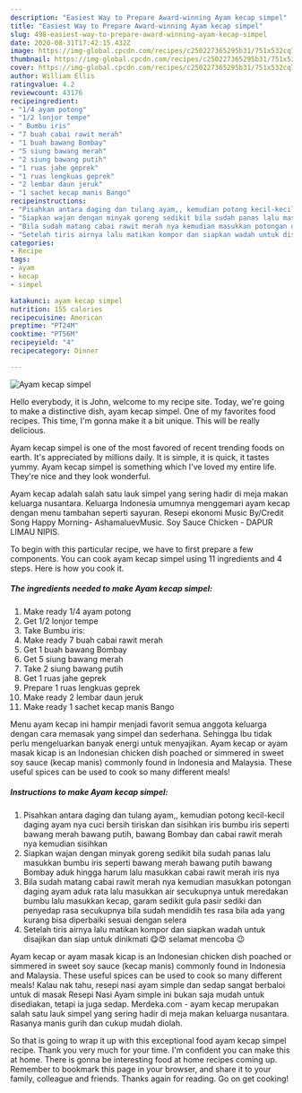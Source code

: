 ```yaml
---
description: "Easiest Way to Prepare Award-winning Ayam kecap simpel"
title: "Easiest Way to Prepare Award-winning Ayam kecap simpel"
slug: 498-easiest-way-to-prepare-award-winning-ayam-kecap-simpel
date: 2020-08-31T17:42:15.432Z
image: https://img-global.cpcdn.com/recipes/c250227365295b31/751x532cq70/ayam-kecap-simpel-foto-resep-utama.jpg
thumbnail: https://img-global.cpcdn.com/recipes/c250227365295b31/751x532cq70/ayam-kecap-simpel-foto-resep-utama.jpg
cover: https://img-global.cpcdn.com/recipes/c250227365295b31/751x532cq70/ayam-kecap-simpel-foto-resep-utama.jpg
author: William Ellis
ratingvalue: 4.2
reviewcount: 43176
recipeingredient:
- "1/4 ayam potong"
- "1/2 lonjor tempe"
- " Bumbu iris"
- "7 buah cabai rawit merah"
- "1 buah bawang Bombay"
- "5 siung bawang merah"
- "2 siung bawang putih"
- "1 ruas jahe geprek"
- "1 ruas lengkuas geprek"
- "2 lembar daun jeruk"
- "1 sachet kecap manis Bango"
recipeinstructions:
- "Pisahkan antara daging dan tulang ayam,, kemudian potong kecil-kecil daging ayam nya cuci bersih tiriskan dan sisihkan iris bumbu iris seperti bawang merah bawang putih, bawang Bombay dan cabai rawit merah nya kemudian sisihkan"
- "Siapkan wajan dengan minyak goreng sedikit bila sudah panas lalu masukkan bumbu iris seperti bawang merah bawang putih bawang Bombay aduk hingga harum lalu masukkan cabai rawit merah iris nya"
- "Bila sudah matang cabai rawit merah nya kemudian masukkan potongan daging ayam aduk rata lalu masukkan air secukupnya untuk meredakan bumbu lalu masukkan kecap, garam sedikit gula pasir sediki dan penyedap rasa secukupnya bila sudah mendidih tes rasa bila ada yang kurang bisa diperbaiki sesuai dengan selera"
- "Setelah tiris airnya lalu matikan kompor dan siapkan wadah untuk disajikan dan siap untuk dinikmati 😋😍 selamat mencoba 😉"
categories:
- Recipe
tags:
- ayam
- kecap
- simpel

katakunci: ayam kecap simpel 
nutrition: 155 calories
recipecuisine: American
preptime: "PT24M"
cooktime: "PT56M"
recipeyield: "4"
recipecategory: Dinner

---
```



![Ayam kecap simpel](https://img-global.cpcdn.com/recipes/c250227365295b31/751x532cq70/ayam-kecap-simpel-foto-resep-utama.jpg)

Hello everybody, it is John, welcome to my recipe site. Today, we're going to make a distinctive dish, ayam kecap simpel. One of my favorites food recipes. This time, I'm gonna make it a bit unique. This will be really delicious.

Ayam kecap simpel is one of the most favored of recent trending foods on earth. It's appreciated by millions daily. It is simple, it is quick, it tastes yummy. Ayam kecap simpel is something which I've loved my entire life. They're nice and they look wonderful.

Ayam kecap adalah salah satu lauk simpel yang sering hadir di meja makan keluarga nusantara. Keluarga Indonesia umumnya menggemari ayam kecap dengan menu tambahan seperti sayuran. Resepi ekonomi Music By/Credit Song Happy Morning- AshamaluevMusic. Soy Sauce Chicken - DAPUR LIMAU NIPIS.


To begin with this particular recipe, we have to first prepare a few components. You can cook ayam kecap simpel using 11 ingredients and 4 steps. Here is how you cook it.

<!--inarticleads1-->

##### The ingredients needed to make Ayam kecap simpel:

1. Make ready 1/4 ayam potong
1. Get 1/2 lonjor tempe
1. Take  Bumbu iris:
1. Make ready 7 buah cabai rawit merah
1. Get 1 buah bawang Bombay
1. Get 5 siung bawang merah
1. Take 2 siung bawang putih
1. Get 1 ruas jahe geprek
1. Prepare 1 ruas lengkuas geprek
1. Make ready 2 lembar daun jeruk
1. Make ready 1 sachet kecap manis Bango


Menu ayam kecap ini hampir menjadi favorit semua anggota keluarga dengan cara memasak yang simpel dan sederhana. Sehingga Ibu tidak perlu mengeluarkan banyak energi untuk menyajikan. Ayam kecap or ayam masak kicap is an Indonesian chicken dish poached or simmered in sweet soy sauce (kecap manis) commonly found in Indonesia and Malaysia. These useful spices can be used to cook so many different meals! 

<!--inarticleads2-->

##### Instructions to make Ayam kecap simpel:

1. Pisahkan antara daging dan tulang ayam,, kemudian potong kecil-kecil daging ayam nya cuci bersih tiriskan dan sisihkan iris bumbu iris seperti bawang merah bawang putih, bawang Bombay dan cabai rawit merah nya kemudian sisihkan
1. Siapkan wajan dengan minyak goreng sedikit bila sudah panas lalu masukkan bumbu iris seperti bawang merah bawang putih bawang Bombay aduk hingga harum lalu masukkan cabai rawit merah iris nya
1. Bila sudah matang cabai rawit merah nya kemudian masukkan potongan daging ayam aduk rata lalu masukkan air secukupnya untuk meredakan bumbu lalu masukkan kecap, garam sedikit gula pasir sediki dan penyedap rasa secukupnya bila sudah mendidih tes rasa bila ada yang kurang bisa diperbaiki sesuai dengan selera
1. Setelah tiris airnya lalu matikan kompor dan siapkan wadah untuk disajikan dan siap untuk dinikmati 😋😍 selamat mencoba 😉


Ayam kecap or ayam masak kicap is an Indonesian chicken dish poached or simmered in sweet soy sauce (kecap manis) commonly found in Indonesia and Malaysia. These useful spices can be used to cook so many different meals! Kalau nak tahu, resepi nasi ayam simple dan sedap sangat berbaloi untuk di masak Resepi Nasi Ayam simple ini bukan saja mudah untuk disediakan, tetapi ia juga sedap. Merdeka.com - ayam kecap merupakan salah satu lauk simpel yang sering hadir di meja makan keluarga nusantara. Rasanya manis gurih dan cukup mudah diolah. 

So that is going to wrap it up with this exceptional food ayam kecap simpel recipe. Thank you very much for your time. I'm confident you can make this at home. There is gonna be interesting food at home recipes coming up. Remember to bookmark this page in your browser, and share it to your family, colleague and friends. Thanks again for reading. Go on get cooking!
